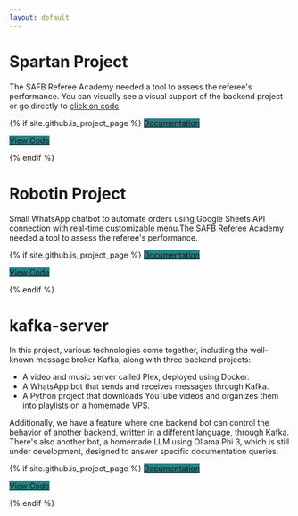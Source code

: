 ```yaml
---
layout: default
---
```


# Spartan Project

The SAFB Referee Academy needed a tool to assess the referee's performance.
You can visually see a visual support of the backend project or go directly to [click on code](https://github.com/KamiALK/spartanv2)

<div >

{% if site.github.is_project_page %}
<a href="https://kamialk.github.io/KamiDev/spartan.html" style="background-color: #278284;" class="btn">Documentation</a>

<a href="https://github.com/KamiALK/spartanv2" style="background-color: #278284;"  class="btn">View Code</a>

{% endif %}

<!-- <small>click on the image</small> <br />   -->
<!-- <a href = "https://kamialk.github.io/KamiDev/another-page.html"><img src='./images/index/spartan.jpeg' alt='spartan' style="width:70%"/></a> -->
</div>

# Robotin Project

Small WhatsApp chatbot to automate orders using Google Sheets API connection with real-time customizable menu.The SAFB Referee Academy needed a tool to assess the referee's performance.

<div >

{% if site.github.is_project_page %}
<a href="https://kamialk.github.io/KamiDev/robotin.html" style="background-color: #278284;" class="btn">Documentation</a>

<a href="https://github.com/KamiALK/KamiloDev" style="background-color: #278284;"  class="btn">View Code</a>

{% endif %}
</div>

# kafka-server

In this project, various technologies come together, including the well-known message broker Kafka, along with three backend projects:

- A video and music server called Plex, deployed using Docker.
- A WhatsApp bot that sends and receives messages through Kafka.
- A Python project that downloads YouTube videos and organizes them into playlists on a homemade VPS.

Additionally, we have a feature where one backend bot can control the behavior of another backend, written in a different language, through Kafka. There's also another bot, a homemade LLM using Ollama Phi 3, which is still under development, designed to answer specific documentation queries.

<div >

{% if site.github.is_project_page %}
<a href="https://kamialk.github.io/KamiDev/spartan.html" style="background-color: #278284;" class="btn">Documentation</a>

<a href="https://github.com/KamiALK/spartanv2" style="background-color: #278284;"  class="btn">View Code</a>

{% endif %}

<!-- <small>click on the image</small> <br />   -->
<!-- <a href = "https://kamialk.github.io/KamiDev/another-page.html"><img src='./images/index/spartan.jpeg' alt='spartan' style="width:70%"/></a> -->
</div>
